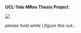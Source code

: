 **UCL-Yale MRes Thesis Project**

![](images/calculating_meme.png)

*please hold while i figure this out...*
